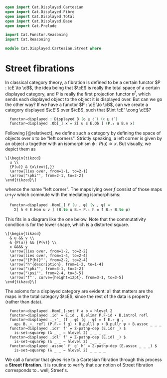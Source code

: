 ```agda
open import Cat.Displayed.Cartesian
open import Cat.Displayed.Fibre
open import Cat.Displayed.Total
open import Cat.Displayed.Base
open import Cat.Prelude

import Cat.Functor.Reasoning
import Cat.Reasoning

module Cat.Displayed.Cartesian.Street where
```

<!--
```agda
open Cartesian-fibration
open Cartesian-lift
open is-cartesian
open Displayed
```
-->

# Street fibrations

In classical category theory, a fibration is defined to be a certain
functor $P : \cE \to \cB$, the idea being that $\cE$ is really
the total space of a certain displayed category, and $P$ is really the
first projection functor $\pi^f$, which sends each displayed object to
the object it is displayed over. But can we go the other way? If we have
a functor $P : \cE \to \cB$, can we create a category displayed
$\cE'$ over $\cB$, such that $\int \cE' \cong \cE$?

<!--
```agda
module _ {o ℓ o′ ℓ′} {E : Precategory o ℓ} {B : Precategory o′ ℓ′} (P : Functor E B) where
  private
    module E = Cat.Reasoning E
    module B = Cat.Reasoning B
    module P = Cat.Functor.Reasoning P
  open B.HLevel-instance
  open E.HLevel-instance
```
-->

```agda
  functor→displayed : Displayed B (o ⊔ ℓ′) (ℓ ⊔ ℓ′)
  functor→displayed .Ob[_] x = Σ[ u ∈ E.Ob ] (P.₀ u B.≅ x)
```

Following [@relativect], we define such a category by defining the space
of objects over $x$ to be "left corners". Strictly speaking, a left
corner is given by an object $u$ together with an isomorphism $\phi :
P(u) \cong x$. But visually, we depict them as

~~~{.quiver}
\[\begin{tikzcd}
  u \\
  {P(u)} & {x\text{,}}
  \arrow[lies over, from=1-1, to=2-1]
  \arrow["\phi"', from=2-1, to=2-2]
\end{tikzcd}\]
~~~

whence the name "left corner". The maps lying over $f$ consist of those
maps $u \to_f v$ which commute with the mediating isomorphisms:

```agda
  functor→displayed .Hom[_] f (u , φ) (v , ψ) =
    Σ[ h ∈ E.Hom u v ] (B.to ψ B.∘ P.₁ h ≡ f B.∘ B.to φ)
```

This fits in a diagram like the one below. Note that the commutativity
condition is for the lower shape, which is a distorted square.

~~~{.quiver .tall-2}
\[\begin{tikzcd}
  & u && v \\
  & {P(u)} && {P(v)} \\
  x &&&& y
  \arrow[lies over, from=1-2, to=2-2]
  \arrow[lies over, from=1-4, to=2-4]
  \arrow["{P(h)}"', from=2-2, to=2-4]
  \arrow["h"{description}, from=1-2, to=1-4]
  \arrow["\phi"', from=3-1, to=2-2]
  \arrow["\psi"', from=2-4, to=3-5]
  \arrow["f"', curve={height=12pt}, from=3-1, to=3-5]
\end{tikzcd}\]
~~~

The axioms for a displayed category are evident: all that matters are
the maps in the total category $\cE$, since the rest of the data is
property (rather than data).

```
  functor→displayed .Hom[_]-set f a b = hlevel 2
  functor→displayed .id′ = E.id , B.elimr P.F-id ∙ B.introl refl
  functor→displayed ._∘′_ (f , φ) (g , ψ) = f E.∘ g ,
    ap₂ B._∘_ refl (P.F-∘ f g) ∙ B.pulll φ ∙ B.pullr ψ ∙ B.assoc _ _ _
  functor→displayed .idr′ f′ = Σ-pathp-dep (E.idr _) $
    is-set→squarep (λ _ _ → hlevel 2) _ _ _ _
  functor→displayed .idl′ f′ = Σ-pathp-dep (E.idl _) $
    is-set→squarep (λ _ _ → hlevel 2) _ _ _ _
  functor→displayed .assoc′ f′ g′ h′ = Σ-pathp-dep (E.assoc _ _ _) $
    is-set→squarep (λ _ _ → hlevel 2) _ _ _ _
```

We call a functor that gives rise to a Cartesian fibration through this
process a **Street fibration**. It is routine to verify that _our_
notion of Street fibration corresponds to.. well, Street's.
